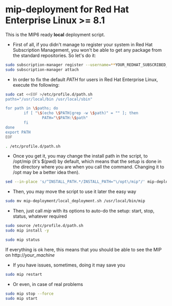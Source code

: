 # mip-deployment for Red Hat Enterprise Linux >= 8.1

This is the MIP6 ready **local** deployment script.

* First of all, if you didn't manage to register your system in Red Hat Subscription Management, you won't be able to get any package from the standard repositories. So let's do it:
```bash
sudo subscription-manager register --username=**YOUR_REDHAT_SUBSCRIBED_USERNAME** --password=**YOUR_PASSWORD**
sudo subscription-manager attach
```

* In order to fix the default *PATH* for users in Red Hat Enterprise Linux, execute the following:
```bash
sudo cat <<EOF >/etc/profile.d/path.sh
paths="/usr/local/bin /usr/local/sbin"

for path in \$paths; do
        if [ "\$(echo \$PATH|grep -w \$path)" = "" ]; then
                PATH="\$PATH:\$path"
        fi
done
export PATH
EOF

. /etc/profile.d/path.sh
```

* Once you get it, you may change the install path in the script, to /opt/mip (it's $(pwd) by default, which means that the setup is done in the directory where you are when you call the command. Changing it to /opt may be a better idea then).
```bash
sed --in-place 's/^INSTALL_PATH.*/INSTALL_PATH="\/opt\/mip"/' mip-deployment/local_deployment.sh
```
* Then, you may move the script to use it later the easy way
```bash
sudo mv mip-deployment/local_deployment.sh /usr/local/bin/mip
```
* Then, just call *mip* with its options to auto-do the setup: start, stop, status, whatever required
```bash
sudo source /etc/profile.d/path.sh
sudo mip install -y
```
```bash
sudo mip status
```
If everything is ok here, this means that you should be able to see the MIP on http://*your_machine*

* If you have issues, sometimes, doing it may save you
```bash
sudo mip restart
```
* Or even, in case of real problems
```bash
sudo mip stop --force
sudo mip start
```
